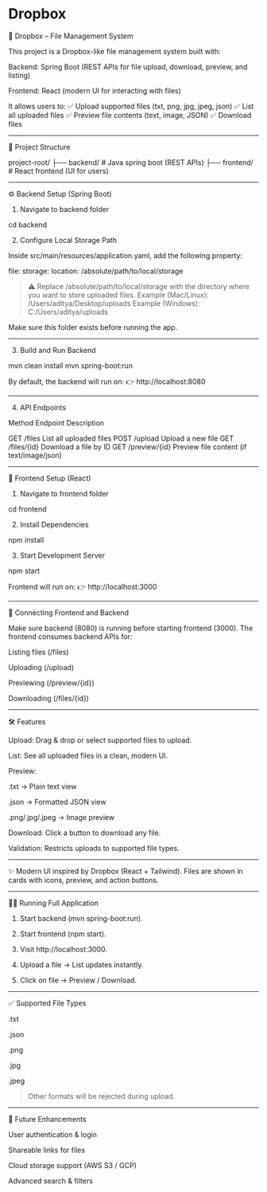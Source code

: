 # Dropbox

📂 Dropbox – File Management System

This project is a Dropbox-like file management system built with:

Backend: Spring Boot (REST APIs for file upload, download, preview, and listing)

Frontend: React (modern UI for interacting with files)


It allows users to:
✅ Upload supported files (txt, png, jpg, jpeg, json)
✅ List all uploaded files
✅ Preview file contents (text, image, JSON)
✅ Download files

---

🚀 Project Structure

project-root/
├── backend/       # Java spring boot (REST APIs)
├── frontend/      # React frontend (UI for users)

---

⚙️ Backend Setup (Spring Boot)

1. Navigate to backend folder

cd backend

2. Configure Local Storage Path

Inside src/main/resources/application.yaml, add the following property:

file:
  storage:
    location: /absolute/path/to/local/storage

> ⚠️ Replace /absolute/path/to/local/storage with the directory where you want to store uploaded files.
Example (Mac/Linux): /Users/aditya/Desktop/uploads
Example (Windows): C:/Users/aditya/uploads



Make sure this folder exists before running the app.


---

3. Build and Run Backend

mvn clean install
mvn spring-boot:run

By default, the backend will run on:
👉 http://localhost:8080


---

4. API Endpoints

Method	Endpoint	Description

GET	/files	List all uploaded files
POST	/upload	Upload a new file
GET	/files/{id}	Download a file by ID
GET	/preview/{id}	Preview file content (if text/image/json)



---

🎨 Frontend Setup (React)

1. Navigate to frontend folder

cd frontend

2. Install Dependencies

npm install

3. Start Development Server

npm start

Frontend will run on:
👉 http://localhost:3000


---

🔗 Connecting Frontend and Backend

Make sure backend (8080) is running before starting frontend (3000).
The frontend consumes backend APIs for:

Listing files (/files)

Uploading (/upload)

Previewing (/preview/{id})

Downloading (/files/{id})



---

🛠️ Features

Upload: Drag & drop or select supported files to upload.

List: See all uploaded files in a clean, modern UI.

Preview:

.txt → Plain text view

.json → Formatted JSON view

.png/.jpg/.jpeg → Image preview


Download: Click a button to download any file.

Validation: Restricts uploads to supported file types.



---

✨ Modern UI inspired by Dropbox (React + Tailwind).
Files are shown in cards with icons, preview, and action buttons.


---

🏃‍♂️ Running Full Application

1. Start backend (mvn spring-boot:run).


2. Start frontend (npm start).


3. Visit http://localhost:3000.


4. Upload a file → List updates instantly.


5. Click on file → Preview / Download.




---

✅ Supported File Types

.txt

.json

.png

.jpg

.jpeg


> Other formats will be rejected during upload.



---

🔮 Future Enhancements

User authentication & login

Shareable links for files

Cloud storage support (AWS S3 / GCP)

Advanced search & filters
